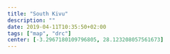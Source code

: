 ```yaml
---
title: "South Kivu"
description: ""
date: 2019-04-11T10:35:50+02:00
tags: ["map", "drc"]
center: [-3.2967180109796805, 28.123208057561673]
---
```


